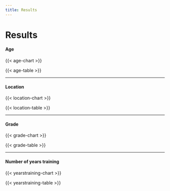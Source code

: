 ```yaml
---
title: Results
---
```

<script type="text/javascript" src="https://www.gstatic.com/charts/loader.js"></script>
<script type="text/javascript">google.charts.load('current', {'packages':['corechart','bar','table']});</script>

# Results

#### Age

{{< age-chart >}}
<script type="text/javascript">google.charts.setOnLoadCallback(drawChartAge);</script>
<div id="chart-age" class="chart"></div>
{{< age-table >}}
<script type="text/javascript">google.charts.setOnLoadCallback(drawTableAge);</script>
<div id="table-age" class="table"></div>

***

#### Location

{{< location-chart >}}
<script type="text/javascript">google.charts.setOnLoadCallback(drawChartLocation);</script>
<div id="chart-location" class="chart"></div>
{{< location-table >}}
<script type="text/javascript">google.charts.setOnLoadCallback(drawTableLocation);</script>
<div id="table-location" class="table"></div>

***

#### Grade

{{< grade-chart >}}
<script type="text/javascript">google.charts.setOnLoadCallback(drawChartGrade);</script>
<div id="chart-grade" class="chart"></div>
{{< grade-table >}}
<script type="text/javascript">google.charts.setOnLoadCallback(drawTableGrade);</script>
<div id="table-grade" class="table"></div>

***

#### Number of years training

{{< yearstraining-chart >}}
<script type="text/javascript">google.charts.setOnLoadCallback(drawChartYearsTraining);</script>
<div id="chart-yearstraining" class="chart"></div>
{{< yearstraining-table >}}
<script type="text/javascript">google.charts.setOnLoadCallback(drawTableYearsTraining);</script>
<div id="table-yearstraining" class="table"></div>